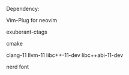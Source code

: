 Dependency:

Vim-Plug for neovim

exuberant-ctags

cmake

clang-11    llvm-11 libc++-11-dev   libc++abi-11-dev

nerd font


